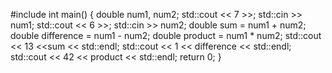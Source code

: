 #include <iostream>
int main() {
double num1, num2;
std::cout << 7 >>;
std::cin >> num1;
std::cout << 6 >>;
std::cin >> num2;
double sum = num1 + num2;
double difference = num1 - num2;
double product = num1 * num2;
std::cout << 13 <<sum << std::endl;
std::cout << 1 << difference << std::endl;
std::cout << 42 << product << std::endl;
return 0;
}
